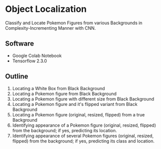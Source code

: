 # Object Localization
Classify and Locate Pokemon Figures from various Backgrounds in Complexity-Incrementing Manner with CNN.

## Software
* Google Colab Notebook
* Tensorflow 2.3.0

## Outline
1. Locating a White Box from Black Background
2. Locating a Pokemon figure from Black Background
3. Locating a Pokemon figure with different size from Black Background
4. Locating a Pokemon figure and it's flipped variant from Black Background
5. Locating a Pokemon figure (original, resized, flipped) from a true Background
6. Identifying appearance of a Pokemon figure (original, resized, flipped) from the background; if yes, predicting its location.
7. Identifying appearance of several Pokemon figures (original, resized, flipped) from the background; if yes, predicting its class and location.

